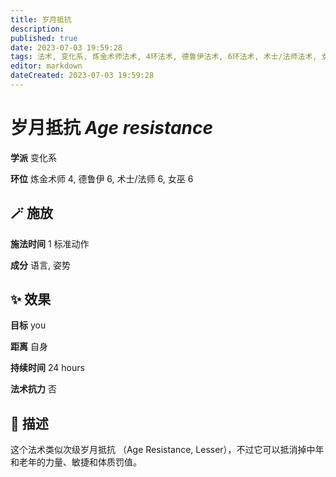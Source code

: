 ```yaml
---
title: 岁月抵抗
description: 
published: true
date: 2023-07-03 19:59:28
tags: 法术, 变化系, 炼金术师法术, 4环法术, 德鲁伊法术, 6环法术, 术士/法师法术, 女巫法术
editor: markdown
dateCreated: 2023-07-03 19:59:28
---
```


# **岁月抵抗** *Age resistance*

**学派** 变化系 

**环位** 炼金术师 4, 德鲁伊 6, 术士/法师 6, 女巫 6

## 🪄 施放

**施法时间** 1 标准动作

**成分** 语言, 姿势

## ✨ 效果 

**目标** you 

**距离** 自身  

**持续时间** 24 hours 

**法术抗力** 否

## 📖 描述

这个法术类似次级岁月抵抗 （Age Resistance, Lesser），不过它可以抵消掉中年和老年的力量、敏捷和体质罚值。
    